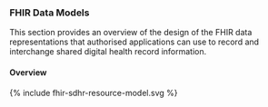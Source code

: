 ### FHIR Data Models

This section provides an overview of the design of the FHIR data representations that authorised applications can use to record and interchange shared digital health record information.



#### Overview

<!-- markdownlint-disable MD033 -->
<div width="100%">
<!-- Generated from `input/images-source/FHIR-resource-model-rheumaticfever-pilot.plantuml` -->
{% include fhir-sdhr-resource-model.svg %}
</div>
<br clear="all">


